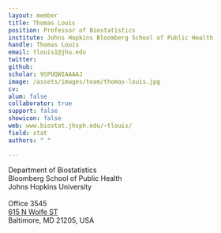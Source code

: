 ```yaml
---
layout: member
title: Thomas Louis
position: Professor of Biostatistics
institute: Johns Hopkins Bloomberg School of Public Health
handle: Thomas Louis
email: tlouis1@jhu.edu
twitter: 
github: 
scholar: 9SPUQWIAAAAJ
image: /assets/images/team/thomas-louis.jpg
cv: 
alum: false
collaborator: true
support: false
showicon: false                                  
web: www.biostat.jhsph.edu/~tlouis/
field: stat
authors: " "

---
```

Department of Biostatistics <br /> 
Bloomberg School of Public Health<br /> 
Johns Hopkins University <br /> 
 <br /> 
Office 3545 <br /> 
[615 N Wolfe ST](https://goo.gl/7O9bZp) <br /> 
Baltimore, MD 21205, USA <br /> 
